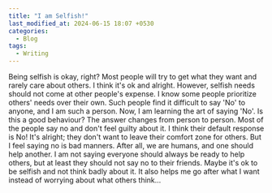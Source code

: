 ```yaml
---
title: "I am Selfish!"
last_modified_at: 2024-06-15 18:07 +0530
categories:
  - Blog
tags:
  - Writing
---
```


Being selfish is okay, right? Most people will try to get what they want and rarely care about others. I think it's ok and alright. However, selfish needs should not come at other people's expense. I know some people prioritize others' needs over their own. Such people find it difficult to say 'No' to anyone, and I am such a person. Now, I am learning the art of saying 'No'. Is this a good behaviour? The answer changes from person to person. Most of the people say no and don't feel guilty about it. I think their default response is No! It's alright; they don't want to leave their comfort zone for others. But I feel saying no is bad manners. After all, we are humans, and one should help another. I am not saying everyone should always be ready to help others, but at least they should not say no to their friends. Maybe it's ok to be selfish and not think badly about it. It also helps me go after what I want instead of worrying about what others think...

